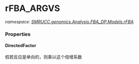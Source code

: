﻿# rFBA_ARGVS
_namespace: [SMRUCC.genomics.Analysis.FBA_DP.Models.rFBA](./index.md)_






### Properties

#### DirectedFactor
假若反应是单向的，则乘以这个倍增系数
